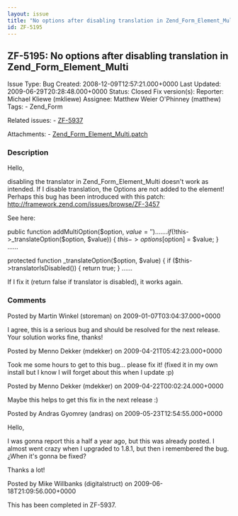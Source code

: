 ```yaml
---
layout: issue
title: "No options after disabling translation in Zend_Form_Element_Multi"
id: ZF-5195
---
```


ZF-5195: No options after disabling translation in Zend\_Form\_Element\_Multi
-----------------------------------------------------------------------------

 Issue Type: Bug Created: 2008-12-09T12:57:21.000+0000 Last Updated: 2009-06-29T20:28:48.000+0000 Status: Closed Fix version(s): 
 Reporter:  Michael Kliewe (mkliewe)  Assignee:  Matthew Weier O'Phinney (matthew)  Tags: - Zend\_Form
 
 Related issues: - [ZF-5937](/issues/browse/ZF-5937)
 
 Attachments: - [Zend\_Form\_Element\_Multi.patch](/issues/secure/attachment/11885/Zend_Form_Element_Multi.patch)
 
### Description

Hello,

disabling the translator in Zend\_Form\_Element\_Multi doesn't work as intended. If I disable translation, the Options are not added to the element! Perhaps this bug has been introduced with this patch: <http://framework.zend.com/issues/browse/ZF-3457>

See here:

public function addMultiOption($option, $value = '') ....... if (!$this->\_translateOption($option, $value)) { $this->options[$option] = $value; } ......

protected function \_translateOption($option, $value) { if ($this->translatorIsDisabled()) { return true; } ......

If I fix it (return false if translator is disabled), it works again.

 

 

### Comments

Posted by Martin Winkel (storeman) on 2009-01-07T03:04:37.000+0000

I agree, this is a serious bug and should be resolved for the next release. Your solution works fine, thanks!

 

 

Posted by Menno Dekker (mdekker) on 2009-04-21T05:42:23.000+0000

Took me some hours to get to this bug... please fix it! (fixed it in my own install but I know I will forget about this when I update :p)

 

 

Posted by Menno Dekker (mdekker) on 2009-04-22T00:02:24.000+0000

Maybe this helps to get this fix in the next release :)

 

 

Posted by Andras Gyomrey (andras) on 2009-05-23T12:54:55.000+0000

Hello,

I was gonna report this a half a year ago, but this was already posted. I almost went crazy when I upgraded to 1.8.1, but then i remembered the bug. ¿When it's gonna be fixed?

Thanks a lot!

 

 

Posted by Mike Willbanks (digitalstruct) on 2009-06-18T21:09:56.000+0000

This has been completed in ZF-5937.

 

 